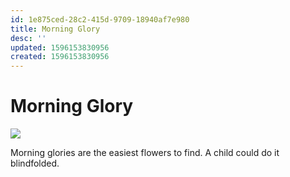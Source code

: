 ```yaml
---
id: 1e875ced-28c2-415d-9709-18940af7e980
title: Morning Glory
desc: ''
updated: 1596153830956
created: 1596153830956
---
```


# Morning Glory

![](/assets/images/2020-07-30-17-04-22.png)

Morning glories are the easiest flowers to find. A child could do it blindfolded.